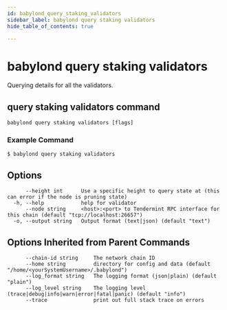 ```yaml
---
id: babylond_query_staking_validators
sidebar_label: babylond query staking validators
hide_table_of_contents: true

---
```


# babylond query staking validators
Querying details for all the validators.
## query staking validators command
```
babylond query staking validators [flags]
```
### Example Command
```
$ babylond query staking validators
```
## Options
```
      --height int      Use a specific height to query state at (this can error if the node is pruning state)
  -h, --help            help for validator
      --node string     <host>:<port> to Tendermint RPC interface for this chain (default "tcp://localhost:26657")
  -o, --output string   Output format (text|json) (default "text")
```
## Options Inherited from Parent Commands
```
      --chain-id string     The network chain ID
      --home string         directory for config and data (default "/home/<yourSystemUsername>/.babylond")
      --log_format string   The logging format (json|plain) (default "plain")
      --log_level string    The logging level (trace|debug|info|warn|error|fatal|panic) (default "info")
      --trace               print out full stack trace on errors
```